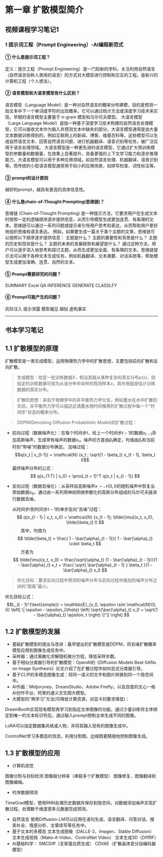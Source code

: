 # 第一章 扩散模型简介
## 视频课程学习笔记1
### 1 提示词工程（Prompt Engineering）-AI编程新范式
#### ① 什么是提示词工程？
定义：提示工程（Prompt Engineering）是一门较新的学科，关注利用自然语言（自然语言俗称人类用的语言）的方式对大模型进行控制和交互的工程。是新兴的计算机工程（个人想法）。
#### ② 语言模型和大语言模型有什么区别？
语言模型（Language Model）是一种对自然语言的概率分布建模，目的是预测一段文本中下一个单词或字符的出现概率。它可以通过统计方法或深度学习技术来实现。早期的语言模型主要基于 n-gram 模型和马尔可夫模型。 大语言模型（Large Language Model）是指一种基于深度学习技术构建的自然语言处理模型，它可以接收文本作为输入并预测文本中缺失的部分。大语言模型通常是由大量文本数据训练得到的，例如互联网上的新闻、博客、维基百科等。这些模型可以生成自然语言文本、回答自然语言问题、进行机器翻译、语音识别等任务，被广泛应用于语言处理领域。 大语言模型是一种更先进的语言模型，它通过扩大预训练模型的参数量和数据量，在效果上显著提升，具备更强的上下文学习能力和逐步推理能力。大语言模型可以用于多种应用领域，如自然语言处理、机器翻译、语音识别等。而传统的小型语言模型通常用于较小的应用场景，如拼写检查、词性标注等。
#### ③ prompt的设计原则
越好的prompt，越具有更高的具体信息性。
#### ④ 什么是chain-of-Thought Prompting(思维链)？
思维链 (Chain-of-Thought Prompting) 是一种提示方法，它要求用户在生成文本时按照一定的逻辑顺序逐步提供信息，从而引导模型生成更加连贯、有条理的文本。思维链可以通过一系列问题或提示来引导用户思考和表达，从而帮助用户更好地组织思维和语言表达。 例如，如果要生成一篇关于某个主题的文章，思维链可以按照以下顺序逐步提供信息： 主题是什么？ 主题的重要性和背景是什么？ 主题的历史和现状是什么？ 主题的未来的发展趋势和展望是什么？ 通过这种方法，用户可以逐步深入地思考和探讨主题，从而生成更加全面、有条理的文本。思维链提示法可以用于各种文本生成任务，例如机器翻译、文本摘要、对话系统等，帮助模型生成更加准确、连贯、自然的文本。
#### ⑤ Prompt需要研究的问题？
SUMMARY
Excel
QA
INFERENCE
GENERATE
CLASSLFY
#### ⑥ Prompt可能产生的问题？
风险注入
提示泄露
模型偏见
越狱
虚构事实

----
## 书本学习笔记
## 1.1 扩散模型的原理

扩散模型是一类生成模型，运用物理热力学中的扩散思想，主要包括前向扩散和反向扩散。

> 生成模型：给定一批训练数据$X$，假设其服从某种复杂的真实分布$p(x)$，则给定的训练数据可视为从该分布中采样的观测样本$x$，其作用就是估计训练数据的真实分布。

>扩散的思想：来自于物理学中的非平衡热力学分支，例如墨水在水中扩散的实验，非平衡热力学可以描述这滴墨水随时间推移的扩散过程中每一个“时间步”状态的概率分布。

>DDPM(Denoising Diffusion Probabilistic Model)的扩散过程：
- 前向过程（数据噪声化）：在每个时间步$t$，给上一个时间步$t-1$的数据$x_{t-1}$添加高斯噪声，生成带有噪声的数据$x_t$，噪声的方差由$\beta_t$确定，均值由$\beta_t$和当前时刻“带噪”的数据分布确定。
加噪过程：$$q(x_t | x_{t-1}) = \mathcal{N} (x_t ; \sqrt{1 - \beta_t} x_{t - 1}, \beta_t I)$$
最终噪声分布的公式：
$$
q(x_{1:T} | x_0) = \prod_{t = 1}^T q(x_t | x_{t - 1})
$$

- 反向过程（数据去噪化）：从采样自高斯噪声$x \sim \mathcal{N}(0, I)$的随机噪声中恢复出原始数据$x_0$，通过由一系列用神经网络参数化的高斯分布组成的马尔可夫链进行数据去噪。

    从时间步$t$到时间步$t - 1$的单步反向“去噪”过程：
$$
q(x_{t - 1} | x_t, x_0) = \mathcal{N} (x_{t - 1}; \tilde{\mu}(x_t, x_0), \tilde{\beta_t} I)    
$$
&emsp;&emsp;其中，均值为
$$
\tilde{\beta_t} = \frac{ 1 - \bar{\alpha}_{t - 1}}{ 1 - \bar{\alpha}_t} \cdot \beta_t
$$
&emsp;&emsp;方差为
$$
\tilde{\mu}(x_t, x_0) = \frac{\sqrt{\alpha_t} (1 - \bar{\alpha}_{t - 1})}{1 - \bar{\alpha}_t} x_t + \frac{ \sqrt{ \bar{\alpha}_{t - 1} } \beta_t }{1 - \bar{\alpha}_t} x_0   
$$

>优化目标：要求反向过程中预测的噪声分布与前向过程中施加的噪声分布之间的“距离”最小。

优化目标公式：
$$L_{t - 1}^{\text{simple}} = \mathbb{E}_{x_0, \epsilon \sim \mathcal{N}(0, I)} \left[ \| \epsilon - \epsilon_{\theta} \left( \sqrt{\bar{\alpha}_t} x_0 + \sqrt{1 - \bar{\alpha}_t} \epsilon, t \right) \|^2  \right]    
$$

## 1.2 扩散模型的发展

- 基础扩散模型的提出与改进：最早提出的扩散模型是DDPM，将去噪扩散概率模型应用到图像生成任务中。
- 采样器：通过离散化求解随机微分方程，降低采样步数。
- 基于相似分类器引导的扩散模型：OpenAI的《Diffusion Models Beat GANs on Image Synthesis》论文介绍了在扩散过程中如何显式分类器引导。
- 基于CLIP的多模态图像生成：将同一语义的文字和图片转换到同一个隐空间中。
- AI作画：Midjoryney、DreamStudio、Adobe Firefly，以及百度的文心一格AI创作平台，阿里的通义文生图大模型。
- 大模型的“再学习”方法(可降低计算资源，对显卡的要求降低)：

DreamBooth实现现有模型再学习到指定主体图像的功能，通过少量训练将主体绑定到唯一的文本标识符后，通过输入prompt控制主体生成不同的图像。

LoRA可以指定数据集风格或人物，并将其融入现有的图像生成中。

ControlNet学习多模态的信息，利用分割图、边缘图更精细地控制图像生成。

## 1.3 扩散模型的应用

- 计算机视觉

图像分割与目标检测
图像超分辨率（串联多个扩散模型）
图像修复、图像翻译和图像编辑。
- 时序数据预测

TimeGrad模型，使用RNN处理历史数据并保存到隐空间，对数据添加噪声实现扩散过程，处理数千维度德多元数据完成预测。
- 自然语言
使用Diffusion-LM可以应用在语句生成、语言翻译、问答对话、搜索补全、情感分析、文章续写等任务中。
- 基于文本的多模态
文本生成图像（DALLE-2、Imagen、Stable Diffusion）
文本生成视频（Make-A-Video、ControlNet Video）
文本生成3D（DiffRF）
- AI基础科学：
SMCDiff（支架蛋白质生成）
CDVAE（扩散晶体变分自编码器模型）
